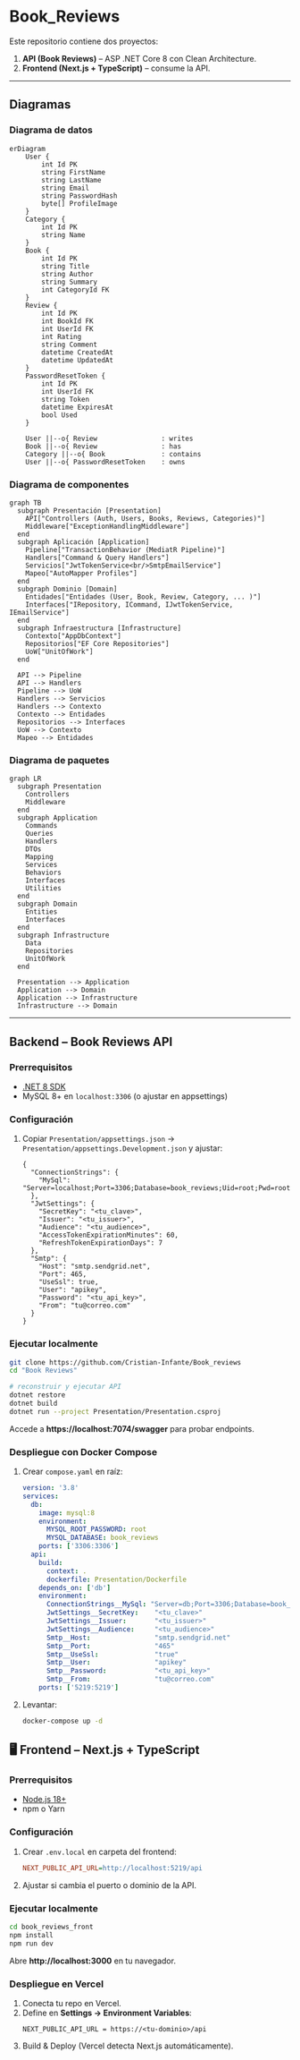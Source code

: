 # Book_Reviews

Este repositorio contiene dos proyectos:

1. **API (Book Reviews)** – ASP .NET Core 8 con Clean Architecture.  
2. **Frontend (Next.js + TypeScript)** – consume la API.

---

## Diagramas

### Diagrama de datos

```mermaid
erDiagram
    User {
        int Id PK
        string FirstName
        string LastName
        string Email
        string PasswordHash
        byte[] ProfileImage
    }
    Category {
        int Id PK
        string Name
    }
    Book {
        int Id PK
        string Title
        string Author
        string Summary
        int CategoryId FK
    }
    Review {
        int Id PK
        int BookId FK
        int UserId FK
        int Rating
        string Comment
        datetime CreatedAt
        datetime UpdatedAt
    }
    PasswordResetToken {
        int Id PK
        int UserId FK
        string Token
        datetime ExpiresAt
        bool Used
    }

    User ||--o{ Review                : writes
    Book ||--o{ Review                : has
    Category ||--o{ Book              : contains
    User ||--o{ PasswordResetToken    : owns
```

### Diagrama de componentes

```mermaid
graph TB
  subgraph Presentación [Presentation]
    API["Controllers (Auth, Users, Books, Reviews, Categories)"]
    Middleware["ExceptionHandlingMiddleware"]
  end
  subgraph Aplicación [Application]
    Pipeline["TransactionBehavior (MediatR Pipeline)"]
    Handlers["Command & Query Handlers"]
    Servicios["JwtTokenService<br/>SmtpEmailService"]
    Mapeo["AutoMapper Profiles"]
  end
  subgraph Dominio [Domain]
    Entidades["Entidades (User, Book, Review, Category, ... )"]
    Interfaces["IRepository, ICommand, IJwtTokenService, IEmailService"]
  end
  subgraph Infraestructura [Infrastructure]
    Contexto["AppDbContext"]
    Repositorios["EF Core Repositories"]
    UoW["UnitOfWork"]
  end

  API --> Pipeline
  API --> Handlers
  Pipeline --> UoW
  Handlers --> Servicios
  Handlers --> Contexto
  Contexto --> Entidades
  Repositorios --> Interfaces
  UoW --> Contexto
  Mapeo --> Entidades
```

### Diagrama de paquetes

```mermaid
graph LR
  subgraph Presentation
    Controllers
    Middleware
  end
  subgraph Application
    Commands
    Queries
    Handlers
    DTOs
    Mapping
    Services
    Behaviors
    Interfaces
    Utilities
  end
  subgraph Domain
    Entities
    Interfaces
  end
  subgraph Infrastructure
    Data
    Repositories
    UnitOfWork
  end

  Presentation --> Application
  Application --> Domain
  Application --> Infrastructure
  Infrastructure --> Domain
```

---

## Backend – Book Reviews API

### Prerrequisitos

- [.NET 8 SDK](https://dotnet.microsoft.com/download)  
- MySQL 8+ en `localhost:3306` (o ajustar en appsettings)

### Configuración

1. Copiar `Presentation/appsettings.json` → `Presentation/appsettings.Development.json` y ajustar:
   ```jsonc
   {
     "ConnectionStrings": {
       "MySql": "Server=localhost;Port=3306;Database=book_reviews;Uid=root;Pwd=root;"
     },
     "JwtSettings": {
       "SecretKey": "<tu_clave>",
       "Issuer": "<tu_issuer>",
       "Audience": "<tu_audience>",
       "AccessTokenExpirationMinutes": 60,
       "RefreshTokenExpirationDays": 7
     },
     "Smtp": {
       "Host": "smtp.sendgrid.net",
       "Port": 465,
       "UseSsl": true,
       "User": "apikey",
       "Password": "<tu_api_key>",
       "From": "tu@correo.com"
     }
   }
   ```

### Ejecutar localmente

```bash
git clone https://github.com/Cristian-Infante/Book_reviews
cd "Book Reviews"

# reconstruir y ejecutar API
dotnet restore
dotnet build
dotnet run --project Presentation/Presentation.csproj
```

Accede a **https://localhost:7074/swagger** para probar endpoints.

### Despliegue con Docker Compose

1. Crear `compose.yaml` en raíz:
   ```yaml
   version: '3.8'
   services:
     db:
       image: mysql:8
       environment:
         MYSQL_ROOT_PASSWORD: root
         MYSQL_DATABASE: book_reviews
       ports: ['3306:3306']
     api:
       build:
         context: .
         dockerfile: Presentation/Dockerfile
       depends_on: ['db']
       environment:
         ConnectionStrings__MySql: "Server=db;Port=3306;Database=book_reviews;Uid=root;Pwd=root;"
         JwtSettings__SecretKey:    "<tu_clave>"
         JwtSettings__Issuer:       "<tu_issuer>"
         JwtSettings__Audience:     "<tu_audience>"
         Smtp__Host:                "smtp.sendgrid.net"
         Smtp__Port:                "465"
         Smtp__UseSsl:              "true"
         Smtp__User:                "apikey"
         Smtp__Password:            "<tu_api_key>"
         Smtp__From:                "tu@correo.com"
       ports: ['5219:5219']
   ```
2. Levantar:
   ```bash
   docker-compose up -d
   ```

## 🖥️ Frontend – Next.js + TypeScript

### Prerrequisitos

- [Node.js 18+](https://nodejs.org/)  
- npm o Yarn

### Configuración

1. Crear `.env.local` en carpeta del frontend:
   ```ini
   NEXT_PUBLIC_API_URL=http://localhost:5219/api
   ```
2. Ajustar si cambia el puerto o dominio de la API.

### Ejecutar localmente

```bash
cd book_reviews_front
npm install
npm run dev
```

Abre **http://localhost:3000** en tu navegador.

### Despliegue en Vercel

1. Conecta tu repo en Vercel.  
2. Define en **Settings → Environment Variables**:
   ```
   NEXT_PUBLIC_API_URL = https://<tu-dominio>/api
   ```
3. Build & Deploy (Vercel detecta Next.js automáticamente).